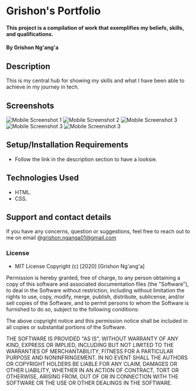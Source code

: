 # Grishon's Portfolio
#### This project is a compilation of work that exemplifies my beliefs, skills, and qualifications.
#### By **Grishon Ng'ang'a**
## Description
This is my central hub for showing my skills and what I have been able to achieve in my journey in tech. 
## Screenshots
![Mobile Screenshot 1](https://github.com/GrishonNganga/Portfolio/blob/master/images/grishon%201.PNG)
![Mobile Screenshot 2](https://github.com/GrishonNganga/Portfolio/blob/master/images/grishon%202.PNG)
![Mobile Screenshot 3](https://github.com/GrishonNganga/Portfolio/blob/master/images/grishon%203.PNG)
![Mobile Screenshot 3](https://github.com/GrishonNganga/Portfolio/blob/master/images/grishon%204.PNG)
![Mobile Screenshot 3](https://github.com/GrishonNganga/Portfolio/blob/master/images/grishon%205.PNG)
## Setup/Installation Requirements
* Follow the link in the description section to have a looksie.
## Technologies Used
* HTML.
* CSS.
## Support and contact details
If you have any concerns, question or  suggestions, feel free to reach out to me on email @grishon.nganga01@gmail.com
### License
* MIT License
Copyright (c) [2020] [Grishon Ng'ang'a]

Permission is hereby granted, free of charge, to any person obtaining a copy
of this software and associated documentation files (the "Software"), to deal
in the Software without restriction, including without limitation the rights
to use, copy, modify, merge, publish, distribute, sublicense, and/or sell
copies of the Software, and to permit persons to whom the Software is
furnished to do so, subject to the following conditions:

The above copyright notice and this permission notice shall be included in all
copies or substantial portions of the Software.

THE SOFTWARE IS PROVIDED "AS IS", WITHOUT WARRANTY OF ANY KIND, EXPRESS OR
IMPLIED, INCLUDING BUT NOT LIMITED TO THE WARRANTIES OF MERCHANTABILITY,
FITNESS FOR A PARTICULAR PURPOSE AND NONINFRINGEMENT. IN NO EVENT SHALL THE
AUTHORS OR COPYRIGHT HOLDERS BE LIABLE FOR ANY CLAIM, DAMAGES OR OTHER
LIABILITY, WHETHER IN AN ACTION OF CONTRACT, TORT OR OTHERWISE, ARISING FROM,
OUT OF OR IN CONNECTION WITH THE SOFTWARE OR THE USE OR OTHER DEALINGS IN THE
SOFTWARE.
